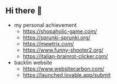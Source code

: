 ## Hi there 👋


- my personal achievement
  - https://shopaholic-game.com/
  -  https://sprunki-sprunki.org/
  -  https://mewtrix.com/
  -  https://www.funny-shooter2.org/
  -  https://italian-brainrot-clicker.com/
- backlin website
  - https://www.websitecarbon.com/
  - https://launched.lovable.app/submit

<!--
**wang1309/wang1309** is a ✨ _special_ ✨ repository because its `README.md` (this file) appears on your GitHub profile.

Here are some ideas to get you started:

- my personal achievement： https://shopaholic-game.com/ https://sprunki-sprunki.org/
- backlin website
  - https://www.websitecarbon.com/
-->
